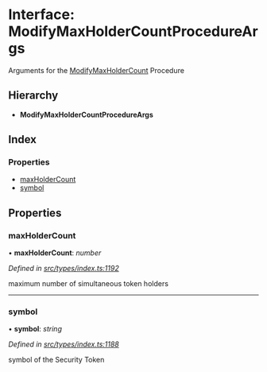 # Interface: ModifyMaxHolderCountProcedureArgs

Arguments for the [ModifyMaxHolderCount](../enums/_types_index_.proceduretype.md#modifymaxholdercount) Procedure

## Hierarchy

- **ModifyMaxHolderCountProcedureArgs**

## Index

### Properties

- [maxHolderCount](_types_index_.modifymaxholdercountprocedureargs.md#maxholdercount)
- [symbol](_types_index_.modifymaxholdercountprocedureargs.md#symbol)

## Properties

### maxHolderCount

• **maxHolderCount**: _number_

_Defined in [src/types/index.ts:1192](https://github.com/PolymathNetwork/polymath-sdk/blob/a1cd5e3/src/types/index.ts#L1192)_

maximum number of simultaneous token holders

---

### symbol

• **symbol**: _string_

_Defined in [src/types/index.ts:1188](https://github.com/PolymathNetwork/polymath-sdk/blob/a1cd5e3/src/types/index.ts#L1188)_

symbol of the Security Token
